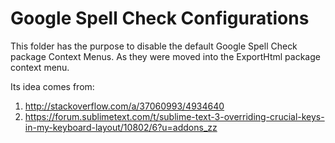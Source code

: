 # Google Spell Check Configurations 

This folder has the purpose to disable the default Google Spell Check package Context Menus.
As they were moved into the ExportHtml package context menu.

Its idea comes from:

1. http://stackoverflow.com/a/37060993/4934640
1. https://forum.sublimetext.com/t/sublime-text-3-overriding-crucial-keys-in-my-keyboard-layout/10802/6?u=addons_zz




